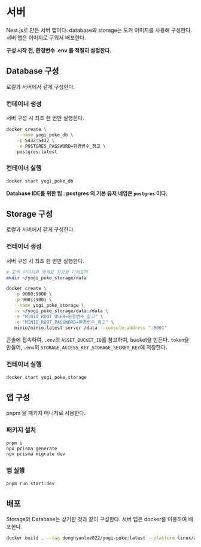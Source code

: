 # 서버

Nest.js로 만든 서버 앱이다. database와 storage는 도커 이미지를 사용해 구성한다. 서버 앱은 이미지로 구워서 배포한다.

**구성 시작 전, 환경변수 .env 를 적절히 설정한다.**

## Database 구성

로컬과 서버에서 같게 구성한다.

### 컨테이너 생성

서버 구성 시 최초 한 번만 실행한다.

```sh
docker create \
    --name yogi_poke_db \
    -p 5432:5432 \
    -e POSTGRES_PASSWORD=환경변수_참고 \
    postgres:latest
```

### 컨테이너 실행

```sh
docker start yogi_poke_db
```

**Database IDE를 위한 팁 : postgres 의 기본 유저 네임은 `postgres` 이다.**

## Storage 구성

로컬과 서버에서 같게 구성한다.

### 컨테이너 생성

서버 구성 시 최초 한 번만 실행한다.

```sh
# 도커 이미지와 별개로 저장할 디렉토리
mkdir ~/yogi_poke_storage/data

docker create \
   -p 9000:9000 \
   -p 9001:9001 \
   --name yogi_poke_storage \
   -v ~/yogi_poke_storage/data:/data \
   -e "MINIO_ROOT_USER=환경변수_참고" \
   -e "MINIO_ROOT_PASSWORD=환경변수_참고" \
   minio/minio:latest server /data --console-address ":9001"
```

콘솔에 접속하여, `.env`의 `ASSET_BUCKET_ID`를 참고하여, bucket을 만든다.
`token`을 만들어, `.env`의 `STORAGE_ACCESS_KEY` ,`STORAGE_SECRET_KEY`에 저장한다.

### 컨테이너 실행

```sh
docker start yogi_poke_storage
```

## 앱 구성

pnpm 을 패키지 매니저로 사용한다.

### 패키지 설치

```sh
pnpm i
npx prisma generate
npx prisma migrate dev
```

### 앱 실행

```sh
pnpm run start:dev
```

## 배포

Storage와 Database는 상기한 것과 같이 구성한다. 서버 앱은 docker를 이용하여 배포한다.

```sh
docker build . --tag donghyunlee022/yogi-poke:latest --platform linux/amd64
```
